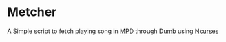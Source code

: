 
# Metcher

A Simple script to fetch playing song in [MPD](https://github.com/MusicPlayerDaemon/MPD) through [Dumb](https://github.com/rramiachraf/dumb) using [Ncurses](https://en.wikipedia.org/wiki/Ncurses)


